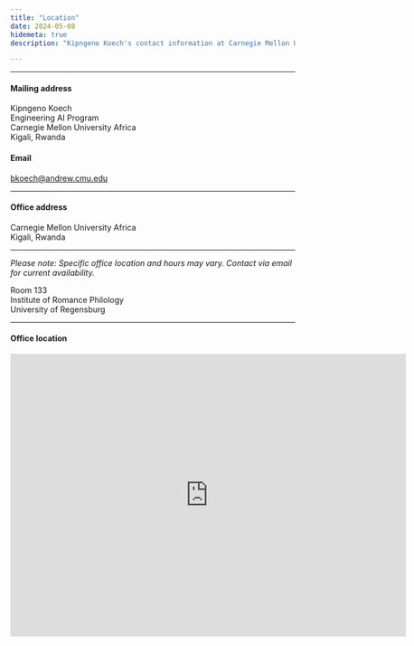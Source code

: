 ```yaml
---
title: "Location"
date: 2024-05-08
hidemeta: true
description: "Kipngeno Koech's contact information at Carnegie Mellon University Africa."

---
```


---

#### Mailing address

Kipngeno Koech  
Engineering AI Program  
Carnegie Mellon University Africa  
Kigali, Rwanda

#### Email

bkoech@andrew.cmu.edu

---

#### Office address

Carnegie Mellon University Africa  
Kigali, Rwanda

---

*Please note: Specific office location and hours may vary. Contact via email for current availability.*

Room 133  
Institute of Romance Philology  
University of Regensburg

---

#### Office location

<iframe src="https://www.google.com/maps/embed?pb=!1m18!1m12!1m3!1d10470.896334563153!2d12.085487114429176!3d48.99680799095555!2m3!1f0!2f0!3f0!3m2!1i1024!2i768!4f13.1!3m3!1m2!1s0x479fc1126394f30f%3A0xb4c5000594ee5334!2sUniversity%20of%20Regensburg!5e0!3m2!1sen!2sus!4v1714871932562!5m2!1sen!2sus" 
width="700" height="500" style="border:0;" allowfullscreen="" loading="lazy"></iframe>


